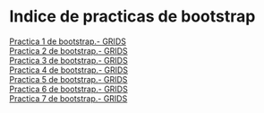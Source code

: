 # Indice de practicas de bootstrap
<a href="https://myriambp.github.io/new.html">Practica 1 de bootstrap.- GRIDS</a><br>
<a href="https://myriambp.github.io/old.html">Practica 2 de bootstrap.- GRIDS</a><br>
<a href="https://myriambp.github.io/Practica3.html">Practica 3 de bootstrap.- GRIDS</a><br>
<a href="https://myriambp.github.io/myriamyshimizu.html">Practica 4 de bootstrap.- GRIDS</a><br>
<a href="https://myriambp.github.io/practica5.html">Practica 5 de bootstrap.- GRIDS</a><br>
<a href="https://myriambp.github.io/hello.html">Practica 6 de bootstrap.- GRIDS</a><br>
<a href="https://myriambp.github.io/helloa.html">Practica 7 de bootstrap.- GRIDS</a><br>

